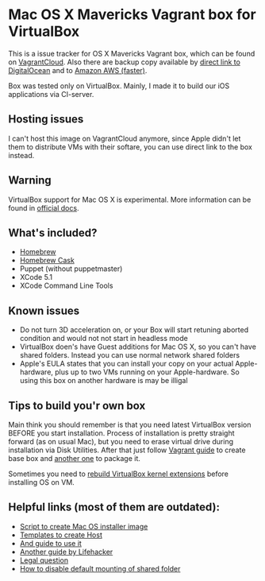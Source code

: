 Mac OS X Mavericks Vagrant box for VirtualBox
=========================
This is a issue tracker for OS X Mavericks Vagrant box, which can be found on [VagrantCloud](https://vagrantcloud.com/AndrewDryga/osx-mavericks). Also there are backup copy available by [direct link to DigitalOcean](http://files.dryga.com/boxes/osx-mavericks-0.1.0.box) and to [Amazon AWS (faster)](https://s3-eu-west-1.amazonaws.com/dryga.files/osx-mavericks-0.1.0.box).

Box was tested only on VirtualBox. Mainly, I made it to build our iOS applications via CI-server.

Hosting issues
--
I can't host this image on VagrantCloud anymore, since Apple didn't let them to distribute VMs with their softare, you can use direct link to the box instead.

Warning
--
VirtualBox support for Mac OS X is experimental. More information can be found in [official docs](https://www.virtualbox.org/manual/ch03.html#intro-macosxguests).

What's included?
--
* [Homebrew](http://brew.sh/)
* [Homebrew Cask](https://github.com/phinze/homebrew-cask)
* Puppet (without puppetmaster)
* XCode 5.1
* XCode Command Line Tools

Known issues
--
* Do not turn 3D acceleration on, or your Box will start retuning aborted condition and would not not start in headless mode
* VirtualBox doen's have Guest additions for Mac OS X, so you can't have shared folders. Instead you can use normal network shared folders
* Apple's EULA states that you can install your copy on your actual Apple-hardware, plus up to two VMs running on your Apple-hardware. So using this box on another hardware is may be illigal

Tips to build you'r own box
--
Main think you should remember is that you need latest VirtualBox version BEFORE you start installation. Process of installation is pretty straight forward (as on usual Mac), but you need to erase virtual drive during installation via Disk Utilities. After that just follow [Vagrant guide](https://docs.vagrantup.com/v2/boxes/base.html) to create base box and [another one](https://docs.vagrantup.com/v2/virtualbox/boxes.html) to package it.

Sometimes you need to [rebuild VirtualBox kernel extensions](https://gist.github.com/AndrewDryga/9880938) before installing OS on VM.

Helpful links (most of them are outdated):
--
- [Script to create Mac OS installer image](http://ntk.me/2013/12/01/iesd/)
- [Templates to create Host](https://github.com/timsutton/osx-vm-templates)
- [And guide to use it](http://grahamgilbert.com/blog/2013/08/23/creating-an-os-x-base-box-for-vagrant-with-packer/)
- [Another guide by Lifehacker](http://lifehacker.com/5583650/run-mac-os-x-in-virtualbox-on-windows/all)
- [Legal question](http://www.tomshardware.co.uk/answers/id-1802838/illegal-run-osx-virtual-box.html)
- [How to disable default mounting of shared folder](https://github.com/mitchellh/vagrant/issues/1004)
